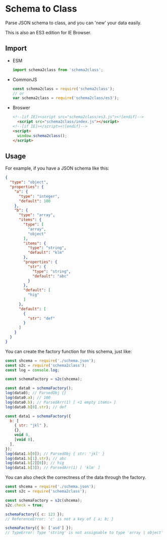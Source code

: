 # Schema to Class

Parse JSON schema to class, and you can 'new' your data easily.

This is also an ES3 edition for IE Browser.

## Import

- ESM

  ```javascript
  import schema2class from 'schema2class';
  ```

- CommonJS

  ```javascript
  const schema2class = require('schema2class');
  // or
  var schema2class = require('schema2class/es3');
  ```

- Broswer

  ```html
  <!--[if IE]><script src="schema2class/es3.js"><![endif]-->
    <script src="schema2class/index.js"></script>
  <!--[if IE]></script><![endif]-->
  <script>
    window.schema2class();
  </script>
  ```

## Usage

For example, if you have a JSON schema like this:

```json
{
  "type": "object",
  "properties": {
    "a": {
      "type": "integer",
      "default": 100
    },
    "b": {
      "type": "array",
      "items": {
        "type": [
          "array",
          "object"
        ],
        "items": {
          "type": "string",
          "default": "klm"
        },
        "properties": {
          "str": {
            "type": "string",
            "default": "abc"
          }
        },
        "default": [
          "hig"
        ]
      },
      "default": [
        {
          "str": "def"
        }
      ]
    }
  }
}
```

You can create the factory function for this schema, just like:

```javascript
const shcema = require('./schema.json');
const s2c = require('schema2class');
const log = console.log;

const schemaFactory = s2c(shcema);

const data0 = schemaFactory();
log(data0); // ParsedObj {}
log(data0.a); // 100
log(data0.b); // ParsedArr(1) [ <1 empty items> ]
log(data0.b[0].str); // def

const data1 = schemaFactory({
  b: [
    { str: "jkl" },
    {},
    void 0,
    [void 0],
  ],
});
log(data1.b[0]); // ParsedObj { str: 'jkl' }
log(data1.b[1].str); // abc
log(data1.b[2][0]); // hig
log(data1.b[3]); // ParsedArr(1) [ 'klm' ]
```

You can also check the correctness of the data through the factory.

```javascript
const shcema = require('./schema.json');
const s2c = require('schema2class');

const schemaFactory = s2c(shcema);
s2c.check = true;

schemaFactory({ c: 123 });
// ReferenceError: 'c' is not a key of { a; b; }

schemaFactory({ b: ['asd'] });
// TypeError: Type 'string' is not assignable to type 'array | object'
```
